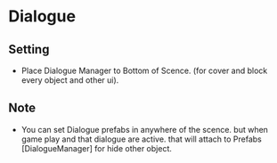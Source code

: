 # Dialogue

## Setting
- Place Dialogue Manager to Bottom of Scence. (for cover and block every object and other ui).

## Note
- You can set Dialogue prefabs in anywhere of the scence.
but when game play and that dialogue are active. that will attach to Prefabs [DialogueManager] for hide other object.
